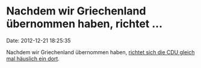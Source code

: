 Nachdem wir Griechenland übernommen haben, richtet \...
=======================================================

Date: 2012-12-21 18:25:35

Nachdem wir Griechenland übernommen haben, [richtet sich die CDU gleich
mal häuslich ein
dort](http://www.kas.de/griechenland/de/publications/33178/).
